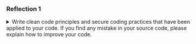 ### Reflection 1
<details> 
    <summary>Write clean code principles and secure coding practices that have been applied to your code.  If you find any mistake in your source code, please explain how to improve your code.</summary>
    
    Coding standards I've learned and applied to this exercise are readability and maintainability. 
    I tried to keep each function do only one thing and make sure they work properly as intended. The code follows the formatting such as indentation consistent and make each lines of code short and clear so that they only do one job.
    To write cleaner code, the names of the functions and variables are clear, such as function findProductbyID, you can infer that this function is used to find a Product by its product ID just by its name.
    
</details>